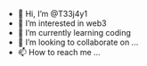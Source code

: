 - 👋 Hi, I’m @T33j4y1
- 👀 I’m interested in web3
- 🌱 I’m currently learning coding
- 💞️ I’m looking to collaborate on ...
- 📫 How to reach me ...

<!---
T33j4y1/T33j4y1 is a ✨ special ✨ repository because its `README.md` (this file) appears on your GitHub profile.
You can click the Preview link to take a look at your changes.
--->
